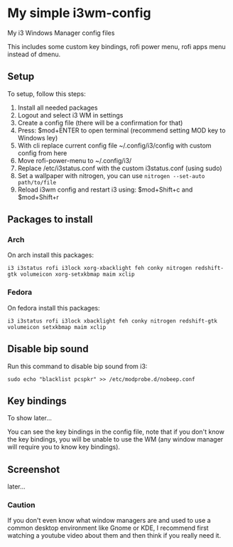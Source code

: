 # My simple i3wm-config
My i3 Windows Manager config files

This includes some custom key bindings, rofi power menu, rofi apps menu instead of dmenu.

## Setup
To setup, follow this steps:

1.  Install all needed packages
2.  Logout and select i3 WM in settings
3.  Create a config file (there will be a confirmation for that)
4.  Press: $mod+ENTER to open terminal (recommend setting MOD key to Windows ley)
5.  With cli replace current config file ~/.config/i3/config with custom config from here
6.  Move rofi-power-menu to ~/.config/i3/
7.  Replace /etc/i3status.conf with the custom i3status.conf (using sudo)
8.  Set a wallpaper with nitrogen, you can use ```nitrogen --set-auto path/to/file```
9.  Reload i3wm config and restart i3 using: $mod+Shift+c and $mod+Shift+r

## Packages to install

### Arch
On arch install this packages:
```
i3 i3status rofi i3lock xorg-xbacklight feh conky nitrogen redshift-gtk volumeicon xorg-setxkbmap maim xclip
```

### Fedora
On fedora install this packages:
```
i3 i3status rofi i3lock xbacklight feh conky nitrogen redshift-gtk volumeicon setxkbmap maim xclip
```

## Disable bip sound
Run this command to disable bip sound from i3:
```
sudo echo "blacklist pcspkr" >> /etc/modprobe.d/nobeep.conf
```

## Key bindings
To show later...

You can see the key bindings in the config file, note that if you don't know the key bindings, you will be unable to use the WM (any window manager will require you to know key bindings).

## Screenshot
later...

### Caution
If you don't even know what window managers are and used to use a common desktop environment like Gnome or KDE, I recommend first watching a youtube video about them and then think if you really need it.
